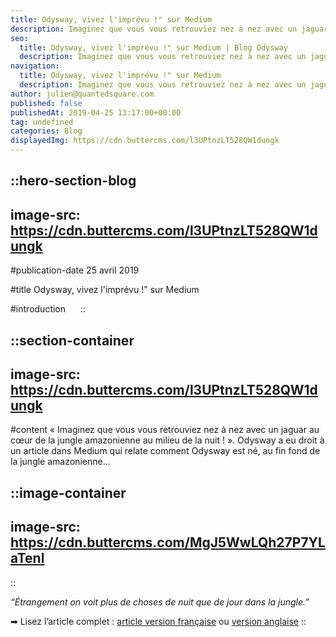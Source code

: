 ```yaml
---
title: Odysway, vivez l'imprévu !" sur Medium
description: Imaginez que vous vous retrouviez nez à nez avec un jaguar au cœur de la jungle amazonienne au milieu de la nuit !". Odysway a eu droit a un article dans Medium qui relate comment Odysway est née, au fin fond de la jungle amazonienne.. "Étrangement ...
seo:
  title: Odysway, vivez l'imprévu !" sur Medium | Blog Odysway
  description: Imaginez que vous vous retrouviez nez à nez avec un jaguar au cœur de la jungle amazonienne au milieu de la nuit !". Odysway
navigation:
  title: Odysway, vivez l'imprévu !" sur Medium
  description: Imaginez que vous vous retrouviez nez à nez avec un jaguar au cœur de la jungle amazonienne au milieu de la nuit !". Odysway a eu droit a un article dans Medium qui relate comment Odysway est née, au fin fond de la jungle amazonienne.. "Étrangement ...
author: julien@quantedsquare.com
published: false
publishedAt: 2019-04-25 13:17:00+00:00
tag: undefined
categories: Blog
displayedImg: https://cdn.buttercms.com/l3UPtnzLT528QW1dungk
---
```


::hero-section-blog
---
image-src: https://cdn.buttercms.com/l3UPtnzLT528QW1dungk
---
#publication-date
25 avril 2019

#title
Odysway, vivez l'imprévu !" sur Medium

#introduction
    
::

::section-container
---
image-src: https://cdn.buttercms.com/l3UPtnzLT528QW1dungk
---
#content
« Imaginez que vous vous retrouviez nez à nez avec un jaguar au cœur de la jungle amazonienne au milieu de la nuit ! ». Odysway a eu droit à un article dans Medium qui relate comment Odysway est né, au fin fond de la jungle amazonienne...

::image-container
---
image-src: https://cdn.buttercms.com/MgJ5WwLQh27P7YLaTenl
---
::

_“Étrangement on voit plus de choses de nuit que de jour dans la jungle.”_

➡ Lisez l’article complet : [article version française](https://medium.com/leplateau/odysway-vivez-limpr%C3%A9vu-a92abf4ea722) ou [version anglaise](https://medium.com/leplateau/odysway-experience-the-unexpected-9356e53ee3d6)
::
